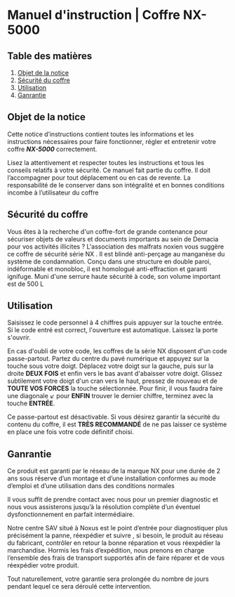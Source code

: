 # Manuel d'instruction | Coffre NX-5000

## Table des matières

1. [Objet de la notice](#Objet-de-la-notice)
2. [Sécurité du coffre](#Sécurité-du-coffre)
3. [Utilisation](#utilisation)
4. [Ganrantie](#Ganrantie)

## Objet de la notice

Cette notice d’instructions contient toutes les informations et les instructions nécessaires pour faire fonctionner, régler et entretenir votre coffre ***NX-5000*** correctement.

Lisez la attentivement et respecter toutes les instructions et tous les conseils relatifs à votre sécurité.
Ce manuel fait partie du coffre. Il doit l’accompagner pour tout déplacement ou en cas de revente. La responsabilité de le conserver dans son intégralité et en bonnes conditions incombe à l’utilisateur du coffre

## Sécurité du coffre

Vous êtes à la recherche d'un coffre-fort de grande contenance pour sécuriser objets de valeurs et documents importants au sein de Demacia pour vos activités illicites ? L'association des malfrats noxien vous suggère ce coffre de sécurité série NX . Il est blindé anti-perçage au manganèse du système de condamnation. Conçu dans une structure en double paroi, indéformable et monobloc, il est homologué anti-effraction et garanti ignifuge. Muni d'une serrure haute sécurité à code, son volume important est de 500 L

## Utilisation

Saisissez le code personnel à 4 chiffres puis appuyer sur la touche entrée. Si le code entré est correct, l'ouverture est automatique. Laissez la porte s'ouvrir.

En cas d'oubli de votre code, les coffres de la série NX disposent d'un code passe-partout. Partez du centre du pavé numérique et appuyez sur la touche sous votre doigt. Déplacez votre doigt sur la gauche, puis sur la droite **DEUX FOIS** et enfin vers le bas avant d'abaisser votre doigt. Glissez subtilement votre doigt d'un cran vers le haut, pressez de nouveau et de **TOUTE VOS FORCES** la touche sélectionnée. Pour finir, il vous faudra faire une diagonale ↙ pour **ENFIN** trouver le dernier chiffre, terminez avec la touche **ENTRÉE**.

Ce passe-partout est désactivable. Si vous désirez garantir  la sécurité du contenu du coffre, il est **TRÈS RECOMMANDÉ** de ne pas laisser ce système en place une fois votre code définitif choisi.

## Ganrantie

Ce produit est garanti par le réseau de la marque NX pour une durée de 2 ans sous réserve d’un montage et d’une installation conformes au mode d’emploi et d’une utilisation dans des conditions normales

Il vous suffit de prendre contact avec nous pour un premier diagnostic et nous vous assisterons jusqu’à la résolution complète d’un éventuel dysfonctionnement en parfait intermédiaire.

Notre centre SAV situé à Noxus est le point d’entrée pour diagnostiquer plus précisément la panne, réexpédier et suivre , si besoin, le produit au réseau du fabricant, contrôler en retour la bonne réparation et vous réexpédier la marchandise. Hormis les frais d’expédition, nous prenons en charge l’ensemble des frais de transport supportés afin de faire réparer et de vous réexpédier votre produit.

Tout naturellement, votre garantie sera prolongée du nombre de jours pendant lequel ce sera déroulé cette intervention.

